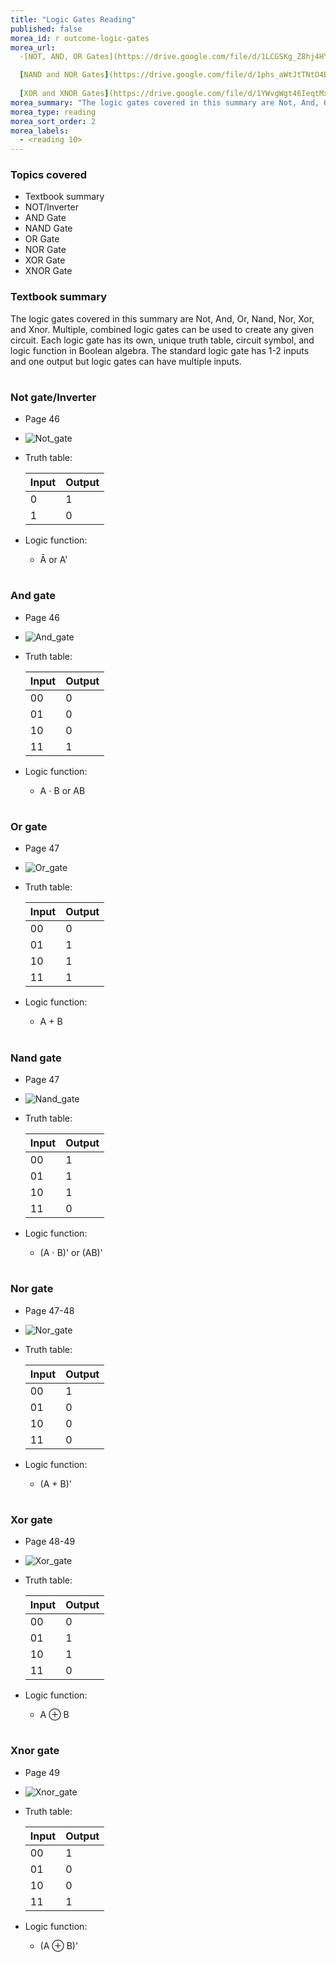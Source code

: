```yaml
---
title: "Logic Gates Reading"
published: false
morea_id: r outcome-logic-gates
morea_url:
  -[NOT, AND, OR Gates](https://drive.google.com/file/d/1LCGSKg_Z8hj4HYrpz02kCZ70Hn7khwEs/view?usp=sharing)

  [NAND and NOR Gates](https://drive.google.com/file/d/1phs_aWtJtTNtO4B-ZopXx7hSngGTBPYG/view?usp=sharing)
  
  [XOR and XNOR Gates](https://drive.google.com/file/d/1YWvgWgt46IeqtMxyjuYGFJu3dKomsYzU/view?usp=sharing)
morea_summary: "The logic gates covered in this summary are Not, And, Or, Nand, Nor, Xor, and Xnor. Multiple, combined logic gates can be used to create any given circuit. Each logic gate has its own, unique truth table, circuit symbol, and logic function in Boolean algebra. The standard logic gate has 1-2 inputs and one output but logic gates can have multiple inputs."
morea_type: reading
morea_sort_order: 2
morea_labels:
  - <reading 10>
---
```


### Topics covered
* Textbook summary
* NOT/Inverter
* AND Gate
* NAND Gate
* OR Gate
* NOR Gate
* XOR Gate
* XNOR Gate


### Textbook summary
The logic gates covered in this summary are Not, And, Or, Nand, Nor, Xor, and Xnor. Multiple, combined logic gates can be used to create any given circuit. Each logic gate has its own, unique truth table, circuit symbol, and logic function in Boolean algebra. The standard logic gate has 1-2 inputs and one output but logic gates can have multiple inputs.


#
### Not gate/Inverter
* Page 46
* ![Not_gate](https://github.com/tarynlt/Logic-Gates-Truth-Tables-Min-and-Max-Terms/assets/131204960/26794427-8590-46dd-a203-3776950671bb)
* Truth table:

    | Input | Output |
    | ----- | ------ |
    |   0   |    1   |
    |   1   |    0   |

* Logic function:
  * Ā or A'

 #
### And gate
* Page 46
* ![And_gate](https://github.com/tarynlt/Logic-Gates-Truth-Tables-Min-and-Max-Terms/assets/131204960/275011a2-0b3e-4883-9d1b-f6161a8de422)

* Truth table:

    | Input | Output |
    | ----- | ------ |
    |  00   |    0  |
    |  01   |    0   |
    |10|0|
    |11|1|

* Logic function:
  * A ⋅ B or AB

#
### Or gate
* Page 47
* ![Or_gate](https://github.com/tarynlt/Logic-Gates-Truth-Tables-Min-and-Max-Terms/assets/131204960/c639bc22-9e4d-4b04-b39a-ee08efe42006)

* Truth table:

    | Input | Output |
    | ----- | ------ |
    |00|0|
    |01|1|
    |10|1|
    |11|1|

* Logic function:
  * A + B


#
### Nand gate
* Page 47
* ![Nand_gate](https://github.com/tarynlt/Logic-Gates-Truth-Tables-Min-and-Max-Terms/assets/131204960/2e3e354d-9b5c-49bb-9395-2809177d09b8)

* Truth table:

    | Input | Output |
    | ----- | ------ |
    |00|1|
    |01|1|
    |10|1|
    |11|0|
* Logic function:
  * (A ⋅ B)' or (AB)'

#
### Nor gate
* Page 47-48
* ![Nor_gate](https://github.com/tarynlt/Logic-Gates-Truth-Tables-Min-and-Max-Terms/assets/131204960/347af3a3-7375-43b7-a360-779b8d111b57)

* Truth table:

    | Input | Output |
    | ----- | ------ |
    |00|1|
    |01|0|
    |10|0|
    |11|0|

* Logic function:
  * (A + B)'

#
### Xor gate
* Page 48-49
* ![Xor_gate](https://github.com/tarynlt/Logic-Gates-Truth-Tables-Min-and-Max-Terms/assets/131204960/80c973f7-5ee9-4713-b0e4-7c9c4fa7d21a)

* Truth table:

    | Input | Output |
    | ----- | ------ |
    |00|0|
    |01|1|
    |10|1|
    |11|0|

* Logic function:
  * A ⊕ B

#
### Xnor gate
* Page 49
* ![Xnor_gate](https://github.com/tarynlt/Logic-Gates-Truth-Tables-Min-and-Max-Terms/assets/131204960/e0625417-ad43-4b38-93db-ae4175a10027)

* Truth table:

    | Input | Output |
    | ----- | ------ |
    |00|1|
    |01|0|
    |10|0|
    |11|1|

* Logic function:
  * (A ⊕ B)'
